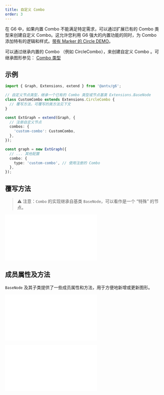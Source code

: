 ```yaml
---
title: 自定义 Combo
order: 3
---
```


在 G6 中，如果内置 Combo 不能满足特定需求，可以通过扩展已有的 Combo 类型来创建自定义 Combo。这允许您利用 G6 强大的内置功能的同时，为 Combo 添加特有的逻辑和样式。[带有 Marker 的 Circle DEMO](/zh/examples/item/customCombo#cCircle)。

可以通过继承内置的 Combo （例如 CircleCombo），来创建自定义 Combo 。可继承图形参见： [Combo 类型](/manual/customize/extension-cats#3-combo-类型-combos)

## 示例

```typescript
import { Graph, Extensions, extend } from '@antv/g6';

// 自定义节点类型，继承一个已有的 Combo 类型或节点基类 Extensions.BaseNode
class CustomCombo extends Extensions.CircleCombo {
  // 覆写方法，可覆写的类方法见下文
}

const ExtGraph = extend(Graph, {
  // 注册自定义节点
  combos: {
    'custom-combo': CustomCombo,
  },
});

const graph = new ExtGraph({
  // ... 其他配置
  combo: {
    type: 'custom-combo', // 使用注册的 Combo
  },
});
```

## 覆写方法

> ⚠️ 注意：`Combo` 的实现继承自基类 `BaseNode`，可以看作是一个 “特殊” 的节点。

<embed src="../../../common/BaseNodeOverrideMethod.zh.md"></embed>

## 成员属性及方法

`BaseNode` 及其子类提供了一些成员属性和方法，用于方便地新增或更新图形。

<embed src="../../../common/PluginMergedStyles.zh.md"></embed>

<embed src="../../../common/PluginUpsertShape.zh.md"></embed>
